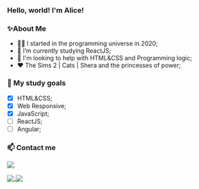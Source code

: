 ### Hello, world! I'm Alice! 

<!--
**aliccanti/aliccanti** is a ✨ _special_ ✨ repository because its `README.md` (this file) appears on your GitHub profile.

Here are some ideas to get you started:

- 🔭 I’m currently working on ...

- 🤔 I’m looking for help with ...
- 💬 Ask me about ...
- 📫 How to reach me: ...
- 😄 Pronouns: ...
- ⚡ Fun fact: ...
-->

### :sparkles:About Me

-  👩‍💻 I started in the programming universe in 2020;
-  📒 I’m currently studying ReactJS;
- 🦾 I'm looking to help with HTML&CSS and Programming logic;
-  ❤️ The Sims 2 | Cats | Shera and the princesses of power;

### 📒 My study goals

- [X] HTML&CSS;
- [X] Web Responsive;
- [X] JavaScript;
- [ ] ReactJS;
- [ ] Angular;

### 📫  Contact me

 <a href="https://www.linkedin.com/in/alice-cavalcanti-614b77173/"> <img src="https://img.icons8.com/fluent/48/000000/linkedin.png"/> </a>
 
 <a href="https://github.com/anuraghazra/github-readme-stats">
  <img align="center" src="https://github-readme-stats.vercel.app/api?username=aliccanti&hide=contribs,issues&show_icons=true&theme=dracula" />
</a>
<a href="https://github.com/anuraghazra/convoychat">
  <img align="center" src="https://github-readme-stats.vercel.app/api/top-langs/?username=aliccanti&layout=compact&theme=dracula" />
</a>
